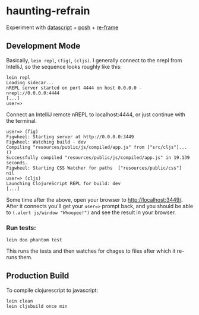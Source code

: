 # haunting-refrain

Experiment with [datascript](https://github.com/tonsky/datascript) + 
[posh](https://github.com/mpdairy/posh) + [re-frame](https://github.com/Day8/re-frame)

## Development Mode

Basically, `lein repl`, `(fig)`, `(cljs)`. I generally connect to the nrepl
from IntelliJ, so the sequence looks roughly like this:

```
lein repl
Loading sidecar...
nREPL server started on port 4444 on host 0.0.0.0 - nrepl://0.0.0.0:4444
[...]
user=> 
```

Connect an IntelliJ remote nREPL to localhost:4444, or just continue with the terminal.

```
user=> (fig)
Figwheel: Starting server at http://0.0.0.0:3449
Figwheel: Watching build - dev
Compiling "resources/public/js/compiled/app.js" from ["src/cljs"]...
()
Successfully compiled "resources/public/js/compiled/app.js" in 19.139 seconds.
Figwheel: Starting CSS Watcher for paths  ["resources/public/css"]
nil
user=> (cljs)
Launching ClojureScript REPL for build: dev
[...]
```

Some time after the above, open your browser to [http://localhost:3449/](http://localhost:3449/).
After it connects you'll get your `user=>` prompt back, and you should be able to
`(.alert js/window "Whoopee!")` and see the result in your browser.

### Run tests:

```
lein doo phantom test
```

This runs the tests and then watches for chages to files after which it re-runs them.

## Production Build


To compile clojurescript to javascript:

```
lein clean
lein cljsbuild once min
```
